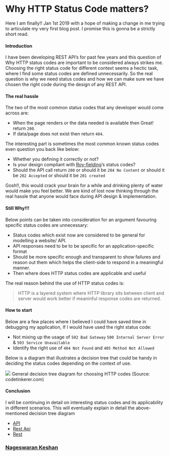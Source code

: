 # Why HTTP Status Code matters?

Here I am finally!! Jan 1st 2019 with a hope of making a change in me trying to
articulate my very first blog post. I promise this is gonna be a strictly short
read.

#### Introduction

I have been developing REST API’s for past few years and this question of Why
HTTP status codes are important to be considered always strikes me. Choosing the
right status code for different context seems a hectic task, where I find some
status codes are defined unnecessarily. So the real question is why we need
status codes and how we can make sure we have chosen the right code during the
design of any REST API.

#### The real hassle

The two of the most common status codes that any developer would come across
are:

* When the page renders or the data needed is available then Great! return `200`.
* If data/page does not exist then return `404`.

The interesting part is sometimes the most common known status codes even
question you back like below:

* Whether you defining it correctly or not?
* Is your design compliant with
[Roy-fielding](https://en.wikipedia.org/wiki/Roy_Fielding)’s status codes?
* Should the API call return `200` or should it be `204 No Content` or should it
be `202 Accepted` or should it be `201 created`

Gosh!!, this would crack your brain for a while and drinking plenty of water
would make you feel better. We are kind of lost now thinking through the real
hassle that anyone would face during API design & implementation.

#### Still Why!!!

Below points can be taken into consideration for an argument favouring specific
status codes are unnecessary:

* Status codes which exist now are considered to be general for modelling a
website/ API.
* API responses need to be to be specific for an application-specific format
* Should be more specific enough and transparent to show failures and reason out
them which helps the client-side to respond in a meaningful manner.
* Then where does HTTP status codes are applicable and useful

The real reason behind the use of HTTP status codes is:

> HTTP is a layered system where HTTP library sits between client and server would
> work better if meaninful response codes are returned.

#### How to start

Below are a few places where I believed I could have saved time in debugging my
application, If I would have used the right status code:

* Not mixing up the usage of `502 Bad Gateway` `500 Internal Server Error` & `503
Service Unavailable`
* Identify the right use of `404 Not Found` and `405 Method Not Allowed`

Below is a diagram that illustrates a decision tree that could be handy in
deciding the status codes depending on the context of use.

![](https://cdn-images-1.medium.com/max/800/1*u49qmt3X4dlxtK2DGRzTKQ.png)
<span class="figcaption_hack">General decision tree diagram for choosing HTTP codes (Source: codetinkerer.com)</span>

#### Conclusion

I will be continuing in detail on interesting status codes and its applicability
in different scenarios. This will eventually explain in detail the
above-mentioned decision tree diagram

* [API](https://medium.com/tag/api?source=post)
* [Rest Api](https://medium.com/tag/rest-api?source=post)
* [Rest](https://medium.com/tag/rest?source=post)

### [Nageswaran Keshan](https://medium.com/@keshshen)
